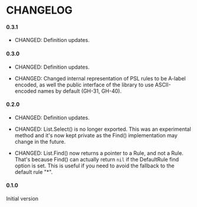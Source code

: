 # CHANGELOG

#### 0.3.1

- CHANGED: Definition updates.

#### 0.3.0

- CHANGED: Definition updates.

- CHANGED: Changed internal representation of PSL rules to be A-label encoded, as well the public interface of the library to use ASCII-encoded names by default (GH-31, GH-40).

#### 0.2.0

- CHANGED: Definition updates.

- CHANGED: List.Select() is no longer exported. This was an experimental method and it's now kept private as the Find() implementation may change in the future.

- CHANGED: List.Find() now returns a pointer to a Rule, and not a Rule. That's because Find() can actually return `nil` if the DefaultRule find option is set. This is useful if you need to avoid the fallback to the default rule "*".

#### 0.1.0

Initial version
